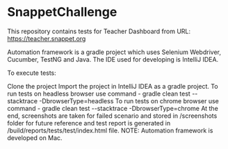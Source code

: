 # SnappetChallenge


This repository contains tests for Teacher Dashboard from URL: https://teacher.snappet.org

Automation framework is a gradle project which uses Selenium Webdriver, Cucumber, TestNG and Java. The IDE used for developing is IntelliJ IDEA.

To execute tests:

Clone the project
Import the project in IntelliJ IDEA as a gradle project.
To run tests on headless browser use command - gradle clean test --stacktrace -DbrowserType=headless
To run tests on chrome browser use command - gradle clean test --stacktrace -DbrowserType=chrome
At the end, screenshots are taken for failed scenario and stored in /screenshots folder for future reference and test report is generated in /build/reports/tests/test/index.html file.
NOTE: Automation framework is developed on Mac.
